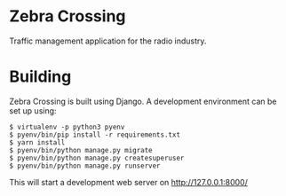 # Zebra Crossing

Traffic management application for the radio industry.

# Building

Zebra Crossing is built using Django. A development environment can be set up using:

```
$ virtualenv -p python3 pyenv
$ pyenv/bin/pip install -r requirements.txt
$ yarn install
$ pyenv/bin/python manage.py migrate
$ pyenv/bin/python manage.py createsuperuser
$ pyenv/bin/python manage.py runserver
```

This will start a development web server on http://127.0.0.1:8000/
